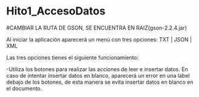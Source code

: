 # Hito1_AccesoDatos
#CAMBIAR LA RUTA DE GSON, SE ENCUENTRA EN RAIZ(gson-2.2.4.jar)

Al iniciar la aplicación aparecerá un menú con tres opciones: TXT | JSON | XML

Las tres opciones tienes el siguiente funcionamiento:

 -Utiliza los botones para realizar las acciones de leer e insertar datos. En caso de intentar insertar datos en blanco, aparecerá un error en una label debajo de los botones, de esta manera se evita insertar datos en blanco en el documento.
